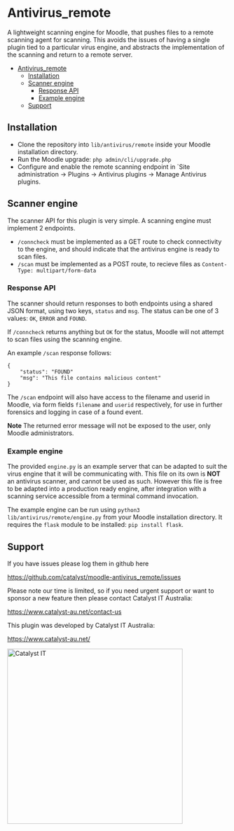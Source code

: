 # Antivirus_remote
A lightweight scanning engine for Moodle, that pushes files to a remote scanning agent for scanning. This avoids the issues of having a single plugin tied to a particular virus engine, and abstracts the implementation of the scanning and return to a remote server.

- [Antivirus_remote](#antivirus_remote)
  - [Installation](#installation)
  - [Scanner engine](#scanner-engine)
    - [Response API](#response-api)
    - [Example engine](#example-engine)
  - [Support](#support)

## Installation
- Clone the repository into `lib/antivirus/remote` inside your Moodle installation directory.
- Run the Moodle upgrade: `php admin/cli/upgrade.php`
- Configure and enable the remote scanning endpoint in `Site administration -> Plugins -> Antivirus plugins -> Manage Antivirus plugins.

## Scanner engine
The scanner API for this plugin is very simple. A scanning engine must implement 2 endpoints.
- `/conncheck` must be implemented as a GET route to check connectivity to the engine, and should indicate that the antivirus engine is ready to scan files.
- `/scan` must be implemented as a POST route, to recieve files as `Content-Type: multipart/form-data`

### Response API
The scanner should return responses to both endpoints using a shared JSON format, using two keys, `status` and `msg`. The status can be one of 3 values: `OK`, `ERROR` and `FOUND`.

If `/conncheck` returns anything but `OK` for the status, Moodle will not attempt to scan files using the scanning engine.

An example `/scan` response follows:

```
{
    "status": "FOUND"
    "msg": "This file contains malicious content"
}
```

The `/scan` endpoint will also have access to the filename and userid in Moodle, via form fields `filename` and `userid` respectively, for use in further forensics and logging in case of a found event.

**Note** The returned error message will not be exposed to the user, only Moodle administrators.

### Example engine
The provided `engine.py` is an example server that can be adapted to suit the virus engine that it will be communicating with. This file on its own is **NOT** an antivirus scanner, and cannot be used as such. However this file is free to be adapted into a production ready engine, after integration with a scanning service accessible from a terminal command invocation.

The example engine can be run using `python3 lib/antivirus/remote/engine.py` from your Moodle installation directory. It requires the `flask` module to be installed: `pip install flask`.

## Support

If you have issues please log them in github here

https://github.com/catalyst/moodle-antivirus_remote/issues

Please note our time is limited, so if you need urgent support or want to
sponsor a new feature then please contact Catalyst IT Australia:

https://www.catalyst-au.net/contact-us

This plugin was developed by Catalyst IT Australia:

https://www.catalyst-au.net/

<img alt="Catalyst IT" src="https://cdn.rawgit.com/CatalystIT-AU/moodle-auth_saml2/master/pix/catalyst-logo.svg" width="400">

